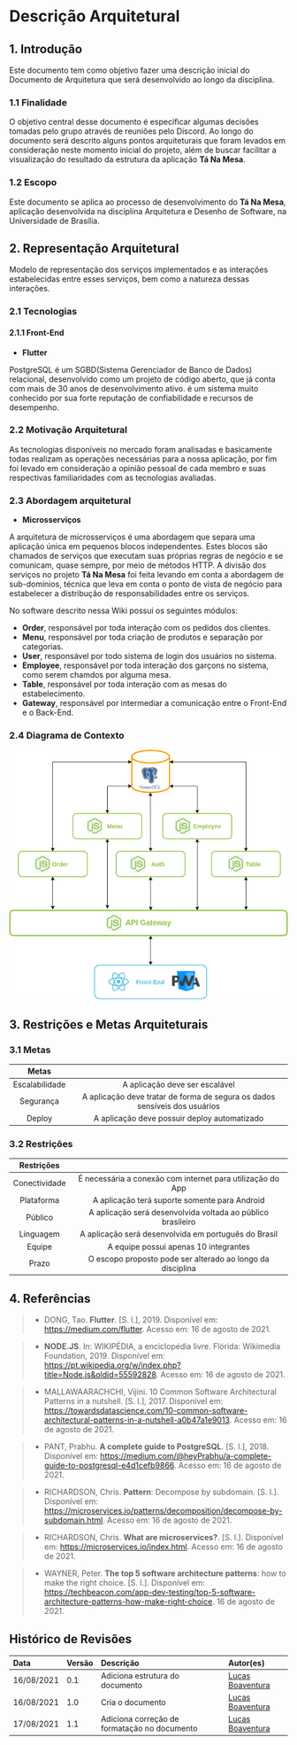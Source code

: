 # Descrição Arquitetural

## 1. Introdução

Este documento tem como objetivo fazer uma descrição inicial do Documento de Arquitetura que será desenvolvido ao longo da disciplina.

### 1.1 Finalidade

O objetivo central desse documento é especificar algumas decisões tomadas pelo grupo através de reuniões pelo Discord. Ao longo do documento será descrito alguns pontos arquiteturais que foram levados em consideração neste momento inicial do projeto, além de buscar facilitar a visualização do resultado da estrutura da aplicação **Tá Na Mesa**.

### 1.2 Escopo

Este documento se aplica ao processo de desenvolvimento do **Tá Na Mesa**, aplicação desenvolvida na disciplina Arquitetura e Desenho de Software, na Universidade de Brasília.

## 2. Representação Arquitetural

Modelo de representação dos serviços implementados e as interações estabelecidas entre esses serviços, bem como a natureza dessas interações.

### 2.1 Tecnologias

#### 2.1.1 Front-End 

- **Flutter**        

PostgreSQL é um SGBD(Sistema Gerenciador de Banco de Dados) relacional, desenvolvido como um projeto de código aberto, que já conta com mais de 30 anos de desenvolvimento ativo. é um sistema muito conhecido por sua forte reputação de confiabilidade e recursos de desempenho.

### 2.2 Motivação Arquitetural

As tecnologias disponíveis no mercado foram analisadas e basicamente todas realizam as operações necessárias para a nossa aplicação, por fim foi levado em consideração a opinião pessoal de cada membro e suas respectivas familiaridades com as tecnologias avaliadas.

### 2.3 Abordagem arquitetural

- **Microsserviços**

A arquitetura de microsserviços é uma abordagem que separa uma aplicação única em pequenos blocos independentes. Estes blocos são chamados de serviços que executam suas próprias regras de negócio e se comunicam, quase sempre, por meio de métodos HTTP. A divisão dos serviços no projeto **Tá Na Mesa** foi feita levando em conta a abordagem de sub-domínios, técnica que leva em conta o ponto de vista de negócio para estabelecer a distribução de responsabilidades entre os serviços.

No software descrito nessa Wiki possui os seguintes módulos:

- **Order**, responsável por toda interação com os pedidos dos clientes.
- **Menu**, responsável por toda criação de produtos e separação por categorias.
- **User**, responsável por todo sistema de login dos usuários no sistema.
- **Employee**, responsável por toda interação dos garçons no sistema, como serem chamdos por alguma mesa.
- **Table**, responsável por toda interação com as mesas do estabelecimento.
- **Gateway**, responsável por intermediar a comunicação entre o Front-End e o Back-End.

### 2.4 Diagrama de Contexto

[ ![Arquitetura](../../../assets/img/seminario2/arquitetura/arquitetura.png) ](../../../assets/img/seminario2/arquitetura/arquitetura.png)

## 3. Restrições e Metas Arquiteturais

### 3.1 Metas

|     Metas      |                                                                            |
| :------------: | :------------------------------------------------------------------------: |
| Escalabilidade |                       A aplicação deve ser escalável                       |
|   Segurança    | A aplicação deve tratar de forma de segura os dados sensíveis dos usuários |
|     Deploy     |                A aplicação deve possuir deploy automatizado                |

### 3.2 Restrições

|  Restrições   |                                                                |
| :-----------: | :------------------------------------------------------------: |
| Conectividade |   É necessária a conexão com internet para utilização do App   |
|  Plataforma   |         A aplicação terá suporte somente para Android          |
|    Público    |  A aplicação será desenvolvida voltada ao público brasileiro   |
|   Linguagem   |      A aplicação será desenvolvida em português do Brasil      |
|    Equipe     |             A equipe possui apenas 10 integrantes              |
|     Prazo     | O escopo proposto pode ser alterado ao longo da disciplina     |

## 4. Referências

> - DONG, Tao. **Flutter**. [S. l.], 2019. Disponível em: https://medium.com/flutter. Acesso em: 16 de agosto de 2021.

> - **NODE.JS**. In: WIKIPÉDIA, a enciclopédia livre. Flórida: Wikimedia Foundation, 2019. Disponível em: https://pt.wikipedia.org/w/index.php?title=Node.js&oldid=55592828. Acesso em: 16 de agosto de 2021.

> - MALLAWAARACHCHI, Vijini. 10 Common Software Architectural Patterns in a nutshell. [S. l.], 2017. Disponível em: https://towardsdatascience.com/10-common-software-architectural-patterns-in-a-nutshell-a0b47a1e9013. Acesso em: 16 de agosto de 2021.

> - PANT, Prabhu. **A complete guide to PostgreSQL**. [S. l.], 2018. Disponível em: https://medium.com/@heyPrabhu/a-complete-guide-to-postgresql-e4d1cefb9866. Acesso em: 16 de agosto de 2021.

> - RICHARDSON, Chris. **Pattern**: Decompose by subdomain. [S. l.]. Disponível em: https://microservices.io/patterns/decomposition/decompose-by-subdomain.html. Acesso em: 16 de agosto de 2021.

> - RICHARDSON, Chris. **What are microservices?**. [S. l.]. Disponível em: https://microservices.io/index.html. Acesso em: 16 de agosto de 2021.

> - WAYNER, Peter. **The top 5 software architecture patterns**: how to make the right choice. [S. l.]. Disponível em: https://techbeacon.com/app-dev-testing/top-5-software-architecture-patterns-how-make-right-choice. 16 de agosto de 2021.

## Histórico de Revisões

| Data       | Versão | Descrição                                    | Autor(es)                                                                                                |
| :--------- | :----- | :------------------------------------------- | :------------------------------------------------------------------------------------------------------- |
| 16/08/2021 | 0.1    | Adiciona estrutura do documento              | [Lucas Boaventura](https://github.com/lboaventura25)                                                     |
| 16/08/2021 | 1.0    | Cria o documento                             | [Lucas Boaventura](https://github.com/lboaventura25)                                                     |
| 17/08/2021 | 1.1    | Adiciona correção de formatação no documento | [Lucas Boaventura](https://github.com/lboaventura25)                                                     |

